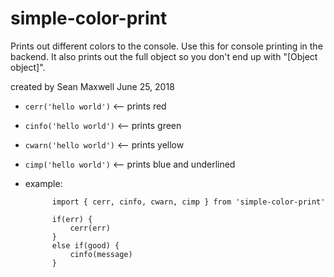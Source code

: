 # simple-color-print

Prints out different colors to the console. Use this for console printing in the backend. It also
prints out the full object so you don't end up with "[Object object]".

created by Sean Maxwell June 25, 2018


- `cerr('hello world')` <-- prints red

- `cinfo('hello world')` <-- prints green

- `cwarn('hello world')` <-- prints yellow

- `cimp('hello world')` <-- prints blue and underlined

- example: 

            import { cerr, cinfo, cwarn, cimp } from 'simple-color-print'
            
            if(err) { 
                cerr(err) 
            }
            else if(good) {
                cinfo(message)
            }
